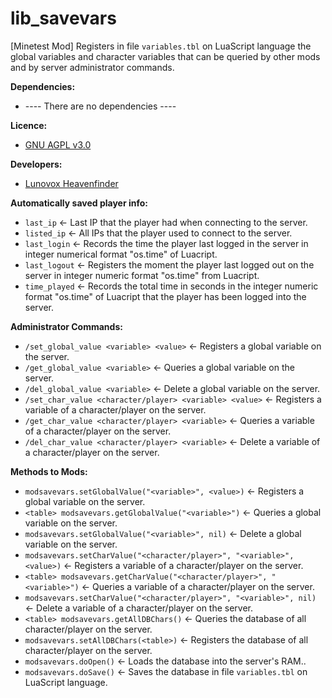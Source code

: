 # lib_savevars

[Minetest Mod] Registers in file ````variables.tbl```` on LuaScript language the global variables and character variables that can be queried by other mods and by server administrator commands.

**Dependencies:**
 * ---- There are no dependencies ----

**Licence:**
 * [GNU AGPL v3.0](https://github.com/Lunovox/lib_savevars/blob/master/LICENSE)

**Developers:**
 * [Lunovox Heavenfinder](https://libreplanet.org/wiki/User:Lunovox)

**Automatically saved player info:**
 * ````last_ip```` ← Last IP that the player had when connecting to the server.
 * ````listed_ip```` ← All IPs that the player used to connect to the server.
 * ````last_login```` ← Records the time the player last logged in the server in integer numerical format "os.time" of Luacript.
 * ````last_logout```` ← Registers the moment the player last logged out on the server in integer numeric format "os.time" from Luacript.
 * ````time_played```` ← Records the total time in seconds in the integer numeric format "os.time" of Luacript that the player has been logged into the server.
 
 **Administrator Commands:**
 
 * ````/set_global_value <variable> <value>```` ← Registers a global variable on the server.
 * ````/get_global_value <variable>```` ← Queries a global variable on the server.
 * ````/del_global_value <variable>```` ← Delete a global variable on the server.
 * ````/set_char_value <character/player> <variable> <value>```` ← Registers a variable of a character/player on the server.
 * ````/get_char_value <character/player> <variable>```` ← Queries a variable of a character/player on the server.
 * ````/del_char_value <character/player> <variable>```` ← Delete a variable of a character/player on the server.
 
 **Methods to Mods:**
 * ````modsavevars.setGlobalValue("<variable>", <value>)```` ← Registers a global variable on the server.
 * ````<table> modsavevars.getGlobalValue("<variable>")```` ← Queries a global variable on the server.
 * ````modsavevars.setGlobalValue("<variable>", nil)```` ← Delete a global variable on the server.
 * ````modsavevars.setCharValue("<character/player>", "<variable>", <value>)```` ← Registers a variable of a character/player on the server.
 * ````<table> modsavevars.getCharValue("<character/player>", "<variable>")```` ← Queries a variable of a character/player on the server.
 * ````modsavevars.setCharValue("<character/player>", "<variable>", nil)```` ← Delete a variable of a character/player on the server.
 * ````<table> modsavevars.getAllDBChars()```` ← Queries the database of all character/player on the server.
 * ````modsavevars.setAllDBChars(<table>)```` ← Registers the database of all character/player on the server.
 * ````modsavevars.doOpen()```` ← Loads the database into the server's RAM..
 * ````modsavevars.doSave()```` ← Saves the database in file ````variables.tbl```` on LuaScript language.
